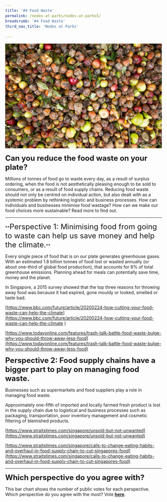 ```yaml
---
title: '#4 Food Waste'
permalink: /nodes-at-parks/nodes-at-parks5/
breadcrumb: '#4 Food Waste'
third_nav_title: 'Nodes at Parks'

---
```


![](../images/nodes-at-parks-09-min.jpg)



**<font size="5">Can you reduce the food waste on your plate?</font>**

Millions of tonnes of food go to waste every day, as a result of surplus ordering, when the food is not aesthetically pleasing enough to be sold to consumers, or as a result of food supply chains. Reducing food waste should not only be centred on individual action, but also dealt with as a systemic problem by rethinking logistic and business processes. How can individuals and businesses minimise food wastage? How can we make our food choices more sustainable? Read more to find out.



<HR>
**<FONT SIZE="5">Perspective 1: Minimising food from going to waste can help us save money and help the climate.</FONT>** 


Every single piece of food that is on our plate generates greenhouse gases. With an estimated 1.8 billion tonnes of food lost or wasted annually (or about one-third of global food production), that accounts for 8% of total greenhouse emissions. Planning ahead for meals can potentially save time, money and the planet. 

In Singapore, a 2015 survey showed that the top three reasons for throwing away food was because it had expired, gone mouldy or looked, smelled or taste bad. 

[https://www.bbc.com/future/article/20200224-how-cutting-your-food-waste-can-help-the-climate](https://www.bbc.com/future/article/20200224-how-cutting-your-food-waste-can-help-the-climate ) 

[https://www.todayonline.com/features/trash-talk-battle-food-waste-bulge-why-you-should-throw-away-less-food](https://www.todayonline.com/features/trash-talk-battle-food-waste-bulge-why-you-should-throw-away-less-food)



**<FONT SIZE="5">Perspective 2: Food supply chains have a bigger part to play on managing food waste.</FONT>**

Businesses such as supermarkets and food suppliers play a role in managing food waste. 

Approximately one-fifth of imported and locally farmed fresh product is lost in the supply chain due to logistical and business processes such as packaging, transportation, poor inventory management and cosmetic filtering of blemished products. 

[https://www.straitstimes.com/singapore/unsold-but-not-unwanted](https://www.straitstimes.com/singapore/unsold-but-not-unwanted)

[https://www.straitstimes.com/singapore/calls-to-change-eating-habits-and-overhaul-in-food-supply-chain-to-cut-singapores-food](https://www.straitstimes.com/singapore/calls-to-change-eating-habits-and-overhaul-in-food-supply-chain-to-cut-singapores-food)



<HR>

**<FONT SIZE ="5">Which perspective do you agree with?</FONT>**

This bar chart shows the number of public votes for each perspective. Which perspective do you agree with the most? Vote [**here**](https://forms.gle/rkoabLsiRgBJiu2JA).

